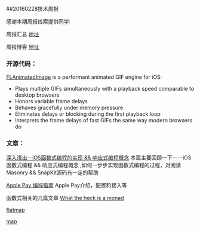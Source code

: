 
##20160228技术周报

感谢本期周报线索提供同学:

周报汇总 [地址](https://github.com/BaiduHiDeviOS/iOS-Tech-Weekly)

周报博客 [地址](http://baiduhidevios.github.io/)


### 开源代码：

[FLAnimatedImage](https://github.com/Flipboard/FLAnimatedImage) is a performant animated GIF engine for iOS:

* Plays multiple GIFs simultaneously with a playback speed comparable to desktop browsers
* Honors variable frame delays
* Behaves gracefully under memory pressure
* Eliminates delays or blocking during the first playback loop
* Interprets the frame delays of fast GIFs the same way modern browsers do



### 文章：
[深入浅出－iOS函数式编程的实现 && 响应式编程概念](http://www.jianshu.com/p/7017a220f34c) 本篇主要回顾一下－－iOS函数式编程 && 响应式编程概念 ,如何一步步实现函数式编程的过程，对阅读Masonry  &&  SnapKit源码有一定的帮助

[Apple Pay 编程指南](http://wiki.jikexueyuan.com/project/apple-pay/) Apple Pay介绍，配置和接入等

函数式相关的几篇文章
[What the heck is a monad](http://khanlou.com/2015/09/what-the-heck-is-a-monad/)

[flatmap](http://robnapier.net/flatmap)

[map](http://robnapier.net/maps)
